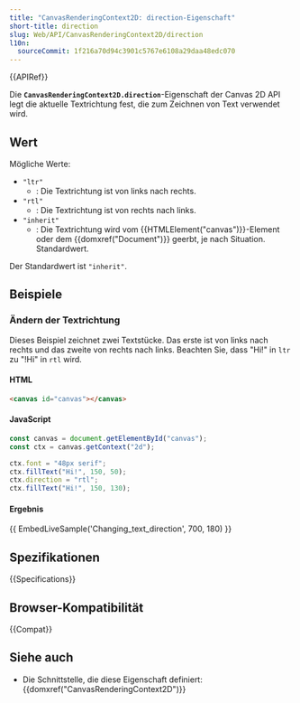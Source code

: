 ```yaml
---
title: "CanvasRenderingContext2D: direction-Eigenschaft"
short-title: direction
slug: Web/API/CanvasRenderingContext2D/direction
l10n:
  sourceCommit: 1f216a70d94c3901c5767e6108a29daa48edc070
---
```


{{APIRef}}

Die **`CanvasRenderingContext2D.direction`**-Eigenschaft der Canvas 2D API legt die aktuelle Textrichtung fest, die zum Zeichnen von Text verwendet wird.

## Wert

Mögliche Werte:

- `"ltr"`
  - : Die Textrichtung ist von links nach rechts.
- `"rtl"`
  - : Die Textrichtung ist von rechts nach links.
- `"inherit"`
  - : Die Textrichtung wird vom {{HTMLElement("canvas")}}-Element oder dem {{domxref("Document")}} geerbt, je nach Situation. Standardwert.

Der Standardwert ist `"inherit"`.

## Beispiele

### Ändern der Textrichtung

Dieses Beispiel zeichnet zwei Textstücke. Das erste ist von links nach rechts und das zweite von rechts nach links. Beachten Sie, dass "Hi!" in `ltr` zu "!Hi" in `rtl` wird.

#### HTML

```html
<canvas id="canvas"></canvas>
```

#### JavaScript

```js
const canvas = document.getElementById("canvas");
const ctx = canvas.getContext("2d");

ctx.font = "48px serif";
ctx.fillText("Hi!", 150, 50);
ctx.direction = "rtl";
ctx.fillText("Hi!", 150, 130);
```

#### Ergebnis

{{ EmbedLiveSample('Changing_text_direction', 700, 180) }}

## Spezifikationen

{{Specifications}}

## Browser-Kompatibilität

{{Compat}}

## Siehe auch

- Die Schnittstelle, die diese Eigenschaft definiert: {{domxref("CanvasRenderingContext2D")}}
